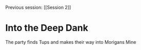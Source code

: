 Previous session: [[Session 2]]
# Into the Deep Dank
The party finds Tups and makes their way into Morigans Mine